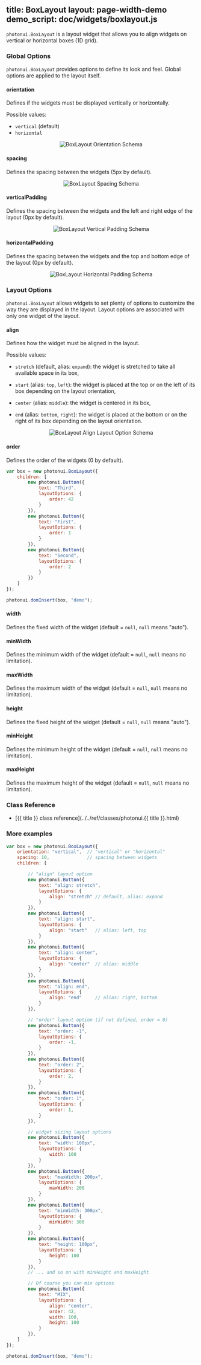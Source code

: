 title: BoxLayout
layout: page-width-demo
demo_script: doc/widgets/boxlayout.js
---

`photonui.BoxLayout` is a layout widget that allows you to align widgets on vertical or horizontal boxes (1D grid).


### Global Options

`photonui.BoxLayout` provides options to define its look and feel. Global options are applied to the layout itself.


#### orientation

Defines if the widgets must be displayed vertically or horizontally.

Possible values:

* `vertical` (default)
* `horizontal`

<p style="text-align: center;"><img src="boxlayout-orientation.png" alt="BoxLayout Orientation Schema" /></p>


#### spacing

Defines the spacing between the widgets (5px by default). 

<p style="text-align: center;"><img src="boxlayout-spacing.png" alt="BoxLayout Spacing Schema" /></p>


#### verticalPadding

Defines the spacing between the widgets and the left and right edge of the layout (0px by default).

<p style="text-align: center;"><img src="boxlayout-verticalpadding.png" alt="BoxLayout Vertical Padding Schema" /></p>


#### horizontalPadding

Defines the spacing between the widgets and the top and bottom edge of the layout (0px by default).

<p style="text-align: center;"><img src="boxlayout-horizontalpadding.png" alt="BoxLayout Horizontal Padding Schema" /></p>


### Layout Options

`photonui.BoxLayout` allows widgets to set plenty of options to customize the way they are displayed in the layout. Layout options are associated with only one widget of the layout.

#### align

Defines how the widget must be aligned in the layout.

Possible values:

* `stretch` (default, alias: `expand`): the widget is stretched to take all available space in its box,

* `start` (alias: `top`, `left`): the widget is placed at the top or on the left of its box depending on the layout orientation,

* `center` (alias: `middle`): the widget is centered in its box,

* `end` (alias: `bottom`, `right`): the widget is placed at the bottom or on the right of its box depending on the layout orientation.

<p style="text-align: center;"><img src="boxlayout-lo-align.png" alt="BoxLayout Align Layout Option Schema" /></p>


#### order

Defines the order of the widgets (0 by default).

```javascript
var box = new photonui.BoxLayout({
    children: [
        new photonui.Button({
            text: "Third",
            layoutOptions: {
                order: 42
            }
        }),
        new photonui.Button({
            text: "First",
            layoutOptions: {
                order: 1
            }
        }),
        new photonui.Button({
            text: "Second",
            layoutOptions: {
                order: 2
            }
        })
    ]
});

photonui.domInsert(box, "demo");
```


#### width

Defines the fixed width of the widget (default = `null`, `null` means "auto").


#### minWidth

Defines the minimum width of the widget (default = `null`, `null` means no limitation).


#### maxWidth

Defines the maximum width of the widget (default = `null`, `null` means no limitation).


#### height

Defines the fixed height of the widget (default = `null`, `null` means "auto").


#### minHeight

Defines the minimum height of the widget (default = `null`, `null` means no limitation).


#### maxHeight

Defines the maximum height of the widget (default = `null`, `null` means no limitation).


### Class Reference

* [{{ title }} class reference](../../ref/classes/photonui.{{ title }}.html)


### More examples

```javascript
var box = new photonui.BoxLayout({
    orientation: "vertical",  // "vertical" or "horizontal"
    spacing: 10,              // spacing between widgets
    children: [

        // "align" layout option
        new photonui.Button({
            text: "align: stretch",
            layoutOptions: {
                align: "stretch" // default, alias: expand
            }
        }),
        new photonui.Button({
            text: "align: start",
            layoutOptions: {
                align: "start"   // alias: left, top
            }
        }),
        new photonui.Button({
            text: "align: center",
            layoutOptions: {
                align: "center"  // alias: middle
            }
        }),
        new photonui.Button({
            text: "align: end",
            layoutOptions: {
                align: "end"     // alias: right, bottom
            }
        }),

        // "order" layout option (if not defined, order = 0)
        new photonui.Button({
            text: "order: -1",
            layoutOptions: {
                order: -1,
            }
        }),
        new photonui.Button({
            text: "order: 2",
            layoutOptions: {
                order: 2,
            }
        }),
        new photonui.Button({
            text: "order: 1",
            layoutOptions: {
                order: 1,
            }
        }),

        // widget sizing layout options
        new photonui.Button({
            text: "width: 100px",
            layoutOptions: {
                width: 100
            }
        }),
        new photonui.Button({
            text: "maxWidth: 200px",
            layoutOptions: {
                maxWidth: 200
            }
        }),
        new photonui.Button({
            text: "minWidth: 300px",
            layoutOptions: {
                minWidth: 300
            }
        }),
        new photonui.Button({
            text: "height: 100px",
            layoutOptions: {
                height: 100
            }
        }),
        // ... and so on with minHeight and maxHeight

        // Of course you can mix options
        new photonui.Button({
            text: "MIX",
            layoutOptions: {
                align: "center",
                order: 42,
                width: 100,
                height: 100
            }
        }),
    ]
});

photonui.domInsert(box, "demo");
```


